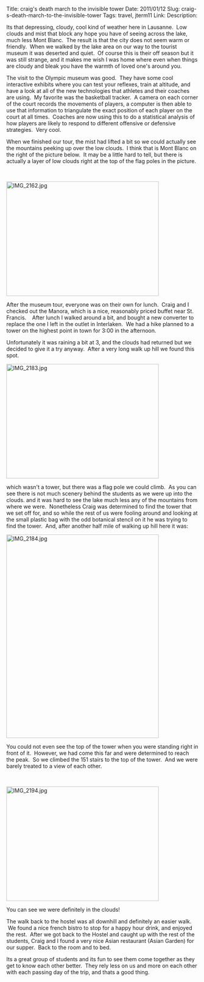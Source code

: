 Title: craig's death march to the invisible tower
Date: 2011/01/12
Slug: craig-s-death-march-to-the-invisible-tower
Tags: travel, jterm11
Link: 
Description: 


<p>Its that depressing, cloudy, cool kind of weather here in Lausanne.  Low clouds and mist that block any hope you have of seeing across the lake, much less Mont Blanc.  The result is that the city does not seem warm or friendly.  When we walked by the lake area on our way to the tourist museum it was deserted and quiet.  Of course this is their off season but it was still strange, and it makes me wish I was home where even when things are cloudy and bleak you have the warmth of loved one's around you.</p><p>The visit to the Olympic museum was good.  They have some cool interactive exhibits where you can test your reflexes, train at altitude, and have a look at all of the new technologies that athletes and their coaches are using.  My favorite was the basketball tracker.  A camera on each corner of the court records the movements of players, a computer is then able to use that information to triangulate the exact position of each player on the court at all times.  Coaches are now using this to do a statistical analysis of how players are likely to respond to different offensive or defensive strategies.  Very cool.</p><p>When we finished our tour, the mist had lifted a bit so we could actually see the mountains peeking up over the low clouds.  I think that is Mont Blanc on the right of the picture below.  It may be a little hard to tell, but there is actually a layer of low clouds right at the top of the flag poles in the picture.</p><p> </p><p><img title="IMG_2162.jpg" src="http://lh5.ggpht.com/_wISL1SSAaEA/TS4Jt5fbsDI/AAAAAAAAAJ0/aP7isLCfTt0/IMG_2162.jpg?imgmax=800" border="0" alt="IMG_2162.jpg" width="400" height="300" /></p><p>After the museum tour, everyone was on their own for lunch.  Craig and I checked out the Manora, which is a nice, reasonably priced buffet near St. Francis.    After lunch I walked around a bit, and bought a new converter to replace the one I left in the outlet in Interlaken.  We had a hike planned to a tower on the highest point in town for 3:00 in the afternoon.</p><p>Unfortunately it was raining a bit at 3, and the clouds had returned but we decided to give it a try anyway.  After a very long walk up hill we found this spot.</p><p><img title="IMG_2183.jpg" src="http://lh5.ggpht.com/_wISL1SSAaEA/TS4JvO1mm7I/AAAAAAAAAJ4/fzi44vwwDXE/IMG_2183.jpg?imgmax=800" border="0" alt="IMG_2183.jpg" width="400" height="300" /></p><p>which wasn't a tower, but there was a flag pole we could climb.  As you can see there is not much scenery behind the students as we were up into the clouds. and it was hard to see the lake much less any of the mountains from where we were.  Nonetheless Craig was determined to find the tower that we set off for, and so while the rest of us were fooling around and looking at the small plastic bag with the odd botanical stencil on it he was trying to find the tower.  And, after another half mile of walking up hill here it was:</p><p><img title="IMG_2184.jpg" src="http://lh5.ggpht.com/_wISL1SSAaEA/TS4JwQKxPbI/AAAAAAAAAJ8/degYXGozwvs/IMG_2184.jpg?imgmax=800" border="0" alt="IMG_2184.jpg" width="400" height="533" /></p><p>You could not even see the top of the tower when you were standing right in front of it.  However, we had come this far and were determined to reach the peak.  So we climbed the 151 stairs to the top of the tower.  And we were barely treated to a view of each other.</p><p> </p><p><img title="IMG_2194.jpg" src="http://lh5.ggpht.com/_wISL1SSAaEA/TS4Jxz_zO1I/AAAAAAAAAKA/AqKUjSQGmEk/IMG_2194.jpg?imgmax=800" border="0" alt="IMG_2194.jpg" width="400" height="300" /></p><p>You can see we were definitely in the clouds!</p><p>The walk back to the hostel was all downhill and definitely an easier walk.  We found a nice french bistro to stop for a happy hour drink, and enjoyed the rest.  After we got back to the Hostel and caught up with the rest of the students, Craig and I found a very nice Asian restaurant (Asian Garden) for our supper.  Back to the room and to bed.</p><p>Its a great group of students and its fun to see them come together as they get to know each other better.  They rely less on us and more on each other with each passing day of the trip, and thats a good thing.</p><p> </p><div class="blogger-post-footer"><img width='1' height='1' src='https://blogger.googleusercontent.com/tracker/2759017781463016019-7444322287580337327?l=blog.bonelakesoftware.com' alt='' /></div>
